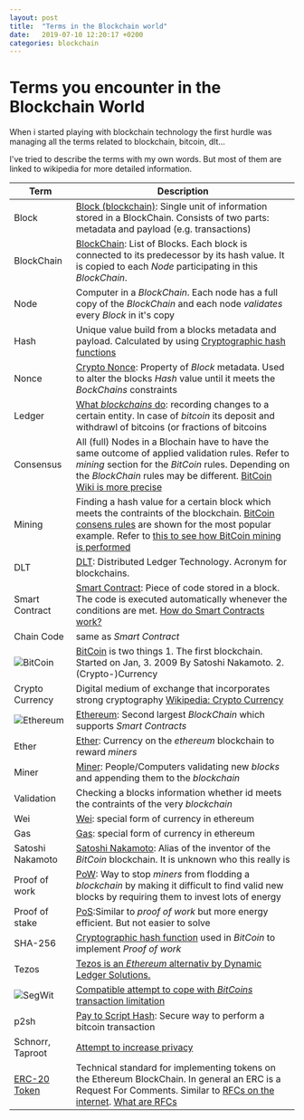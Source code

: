 ```yaml
---
layout: post
title:  "Terms in the Blockchain world"
date:   2019-07-10 12:20:17 +0200
categories: blockchain
---
```

# Terms you encounter in the Blockchain World

When i started playing with blockchain technology the first hurdle was managing all the terms related to blockchain, bitcoin, dlt...

I've tried to describe the terms with my own words. But most of them are linked to wikipedia for more detailed information.

|Term|Description|
|---|---|
|Block|[Block (blockchain)](https://en.wikipedia.org/wiki/Block_(blockchain)): Single unit of information stored in a BlockChain. Consists of two parts: metadata and payload (e.g. transactions)|
|BlockChain| [BlockChain](https://de.wikipedia.org/wiki/Blockchain): List of Blocks. Each block is connected to its predecessor by its hash value. It is copied to each _Node_ participating in this _BlockChain_.  |
|Node|Computer in a _BlockChain_. Each node has a full copy of the _BlockChain_ and each node _validates_ every _Block_ in it's copy|
|Hash| Unique value build from a blocks metadata and payload. Calculated by using [Cryptographic hash functions ](https://en.wikipedia.org/wiki/Cryptographic_hash_function) |
|Nonce| [Crypto Nonce](https://en.wikipedia.org/wiki/Cryptographic_nonce#Hashing): Property of _Block_ metadata. Used to alter the blocks _Hash_ value until it meets the _BockChains_ constraints |
|Ledger|[What _blockchains_ do](https://en.wikipedia.org/wiki/Ledger): recording changes to a certain entity. In case of _bitcoin_ its deposit and withdrawl of bitcoins (or fractions of bitcoins|
|Consensus|All (full) Nodes in a Blochain have to have the same outcome of applied validation rules. Refer to _mining_ section for the _BitCoin_ rules. Depending on the _BlockChain_ rules may be different. [BitCoin Wiki is more precise](https://en.bitcoin.it/wiki/Consensus)|
|Mining| Finding a hash value for a certain block which meets the contraints of the blockchain. [BitCoin consens rules](https://bitcoin.org/en/blockchain-guide#transaction-data) are shown for the most popular example. Refer to [this to see how BitCoin mining is performed](https://en.wikipedia.org/wiki/Bitcoin_network#Process)|
|DLT|[DLT](https://de.wikipedia.org/wiki/Distributed-Ledger-Technologie): Distributed Ledger Technology. Acronym for blockchains. |
|Smart Contract|[Smart Contract](https://en.wikipedia.org/wiki/Smart_contract): Piece of code stored in a block. The code is executed automatically whenever the conditions are met. [How do Smart Contracts work?](https://www.bitdegree.org/tutorials/what-is-a-smart-contract/)|
|Chain Code|same as _Smart Contract_|
|![BitCoin](https://upload.wikimedia.org/wikipedia/commons/thumb/c/c5/Bitcoin_logo.svg/307px-Bitcoin_logo.svg.png)|[BitCoin](https://de.wikipedia.org/wiki/Bitcoin) is two things 1. The first blockchain. Started on Jan, 3. 2009 By Satoshi Nakamoto. 2. (Crypto-)Currency|
|Crypto Currency|Digital medium of exchange that incorporates strong cryptography [Wikipedia: Crypto Currency](https://en.wikipedia.org/wiki/Cryptocurrency)|
|![Ethereum](https://upload.wikimedia.org/wikipedia/commons/thumb/7/70/Ethereum_logo.svg/150px-Ethereum_logo.svg.png)|[Ethereum](https://en.wikipedia.org/wiki/Ethereum): Second largest _BlockChain_ which supports _Smart Contracts_|
|Ether| [Ether](https://en.wikipedia.org/wiki/Ethereum#Ether): Currency on the _ethereum_ blockchain to reward _miners_|
|Miner|[Miner](https://en.wikipedia.org/wiki/Miner#Cryptocurrency_miners): People/Computers validating new _blocks_ and appending them to the _blockchain_|
|Validation|Checking a blocks information whether id meets the contraints of the very _blockchain_|
|Wei| [Wei](https://en.wikipedia.org/wiki/Ethereum#Ether): special form of currency in ethereum|
|Gas| [Gas](https://en.wikipedia.org/wiki/Ethereum#Ether): special form of currency in ethereum|
|Satoshi Nakamoto|[Satoshi Nakamoto](https://de.wikipedia.org/wiki/Satoshi_Nakamoto): Alias of the inventor of the _BitCoin_ blockchain. It is unknown who this really is|
|Proof of work| [PoW](https://en.wikipedia.org/wiki/Proof_of_work): Way to stop _miners_ from flodding a _blockchain_ by making it difficult to find valid new blocks by requiring them to invest lots of energy|
|Proof of stake| [PoS](https://en.wikipedia.org/wiki/Proof_of_stake):Similar to _proof of work_ but more energy efficient. But not easier to solve|
|SHA-256|[Cryptographic hash function](https://en.wikipedia.org/wiki/SHA-2) used in _BitCoin_ to implement _Proof of work_|
|Tezos|[Tezos is an _Ethereum_ alternativ by Dynamic Ledger Solutions.](https://tezos.com)|
|![SegWit](https://blockchainwelt.de/wp-content/uploads/2018/06/segwit-bitcoin-logo.png)|[Compatible attempt to cope with _BitCoins_ transaction limitation](https://de.wikipedia.org/wiki/SegWit)|
|p2sh|[Pay to Script Hash](https://en.bitcoin.it/wiki/Pay_to_script_hash): Secure way to perform a bitcoin transaction|
|Schnorr, Taproot|[Attempt to increase privacy](https://www.btc-echo.de/wie-taproot-und-schnorr-bitcoins-privacy-verbessern-wird-code-in-github-lanciert/)|
|[ERC-20 Token](https://en.wikipedia.org/wiki/ERC-20)|Technical standard for implementing tokens on the Ethereum BlockChain. In general an ERC is a Request For Comments. Similar to [RFCs on the internet](https://en.wikipedia.org/wiki/List_of_RFCs). [What are RFCs](https://en.wikipedia.org/wiki/Request_for_Comments) |


